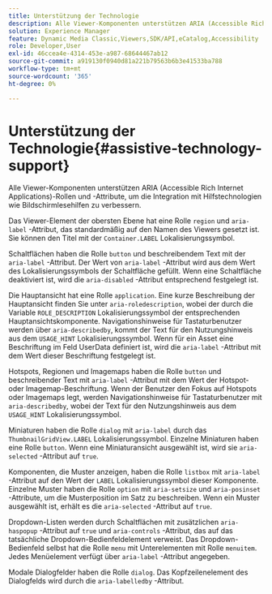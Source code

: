 ```yaml
---
title: Unterstützung der Technologie
description: Alle Viewer-Komponenten unterstützen ARIA (Accessible Rich Internet Applications)-Rollen und -Attribute, um die Integration mit Hilfstechnologien wie Bildschirmlesehilfen zu verbessern.
solution: Experience Manager
feature: Dynamic Media Classic,Viewers,SDK/API,eCatalog,Accessibility
role: Developer,User
exl-id: 46ccea4e-4314-453e-a987-68644467ab12
source-git-commit: a919130f0940d81a221b79563b6b3e41533ba788
workflow-type: tm+mt
source-wordcount: '365'
ht-degree: 0%

---
```


# Unterstützung der Technologie{#assistive-technology-support}

Alle Viewer-Komponenten unterstützen ARIA (Accessible Rich Internet Applications)-Rollen und -Attribute, um die Integration mit Hilfstechnologien wie Bildschirmlesehilfen zu verbessern.

Das Viewer-Element der obersten Ebene hat eine Rolle `region` und `aria-label` -Attribut, das standardmäßig auf den Namen des Viewers gesetzt ist. Sie können den Titel mit der `Container.LABEL` Lokalisierungssymbol.

Schaltflächen haben die Rolle `button` und beschreibendem Text mit der `aria-label` -Attribut. Der Wert von `aria-label` -Attribut wird aus dem Wert des Lokalisierungssymbols der Schaltfläche gefüllt. Wenn eine Schaltfläche deaktiviert ist, wird die `aria-disabled` -Attribut entsprechend festgelegt ist.

Die Hauptansicht hat eine Rolle `application`. Eine kurze Beschreibung der Hauptansicht finden Sie unter `aria-roledescription`, wobei der durch die Variable `ROLE_DESCRIPTION` Lokalisierungssymbol der entsprechenden Hauptansichtskomponente. Navigationshinweise für Tastaturbenutzer werden über `aria-describedby`, kommt der Text für den Nutzungshinweis aus dem `USAGE_HINT` Lokalisierungssymbol. Wenn für ein Asset eine Beschriftung im Feld UserData definiert ist, wird die `aria-label` -Attribut mit dem Wert dieser Beschriftung festgelegt ist.

Hotspots, Regionen und Imagemaps haben die Rolle `button` und beschreibender Text mit `aria-label` -Attribut mit dem Wert der Hotspot- oder Imagemap-Beschriftung. Wenn der Benutzer den Fokus auf Hotspots oder Imagemaps legt, werden Navigationshinweise für Tastaturbenutzer mit `aria-describedby`, wobei der Text für den Nutzungshinweis aus dem `USAGE_HINT` Lokalisierungssymbol.

Miniaturen haben die Rolle `dialog` mit `aria-label` durch das `ThumbnailGridView.LABEL` Lokalisierungssymbol. Einzelne Miniaturen haben eine Rolle `button`. Wenn eine Miniaturansicht ausgewählt ist, wird sie `aria-selected` -Attribut auf `true`.

Komponenten, die Muster anzeigen, haben die Rolle `listbox` mit `aria-label` -Attribut auf den Wert der `LABEL` Lokalisierungssymbol dieser Komponente. Einzelne Muster haben die Rolle `option` mit `aria-setsize` und `aria-posinset` -Attribute, um die Musterposition im Satz zu beschreiben. Wenn ein Muster ausgewählt ist, erhält es die `aria-selected` -Attribut auf `true`.

Dropdown-Listen werden durch Schaltflächen mit zusätzlichen `aria-haspopup` -Attribut auf `true` und `aria-controls` -Attribut, das auf das tatsächliche Dropdown-Bedienfeldelement verweist. Das Dropdown-Bedienfeld selbst hat die Rolle `menu` mit Unterelementen mit Rolle `menuitem`. Jedes Menüelement verfügt über `aria-label` -Attribut angegeben.

Modale Dialogfelder haben die Rolle `dialog`. Das Kopfzeilenelement des Dialogfelds wird durch die `aria-labelledby` -Attribut.
